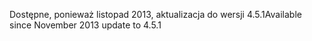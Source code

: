 <span data-ttu-id="8bdee-101">Dostępne, ponieważ listopad 2013, aktualizacja do wersji 4.5.1</span><span class="sxs-lookup"><span data-stu-id="8bdee-101">Available since November 2013 update to 4.5.1</span></span>
